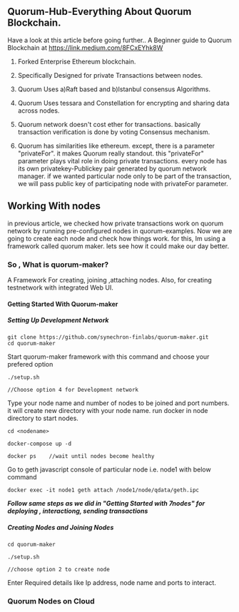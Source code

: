 ## Quorum-Hub-Everything About Quorum Blockchain.
Have a look at this article before going further.. A Beginner guide to Quorum Blockchain at https://link.medium.com/8FCxEYhk8W
1. Forked Enterprise Ethereum blockchain.

2. Specifically Designed for private Transactions between nodes. 

3. Quorum Uses a)Raft based and b)Istanbul consensus Algorithms.

4. Quorum Uses tessara and Constellation for encrypting and sharing data across nodes.

5. Quorum network doesn't cost ether for transactions. basically transaction verification is done by voting Consensus mechanism.

6. Quorum has similarities like ethereum. except, there is a parameter "privateFor". it makes Quorum really standout. this "privateFor" parameter plays vital role in doing private transactions. every node has its own privatekey-Publickey pair generated by quorum network manager. if we wanted particular node only to be part of the transaction, we will pass public key of participating node with privateFor parameter. 

## Working With nodes
in previous article, we checked how private transactions work on quorum network by running pre-configured nodes in quorum-examples. Now we are going to create each node and check how things work. for this, Im using a framework called quorum maker. lets see how it could make our day better.


### So , What is quorum-maker?
A Framework For creating, joining ,attaching nodes.
Also, for creating testnetwork with integrated Web UI.

#### Getting Started With Quorum-maker

##### Setting Up Development Network

```
git clone https://github.com/synechron-finlabs/quorum-maker.git
cd quorum-maker
```
Start quorum-maker framework with this command and choose your prefered option

```
./setup.sh

//Choose option 4 for Development network
```
Type your node name and number of nodes to be joined and port numbers. it will create new directory with your node name. run docker in node directory to start nodes.

```
cd <nodename>

docker-compose up -d

docker ps    //wait until nodes become healthy

```
Go to geth javascript console of particular node i.e. node1 with below command

```
docker exec -it node1 geth attach /node1/node/qdata/geth.ipc
```
***Follow same steps as we did in "Getting Started with 7nodes"  for deploying , interactiong, sending transactions***

##### Creating Nodes and Joining Nodes

```
cd quorum-maker

./setup.sh 

//choose option 2 to create node
```
Enter Required details like Ip address, node name and ports to interact.




### Quorum Nodes on Cloud

